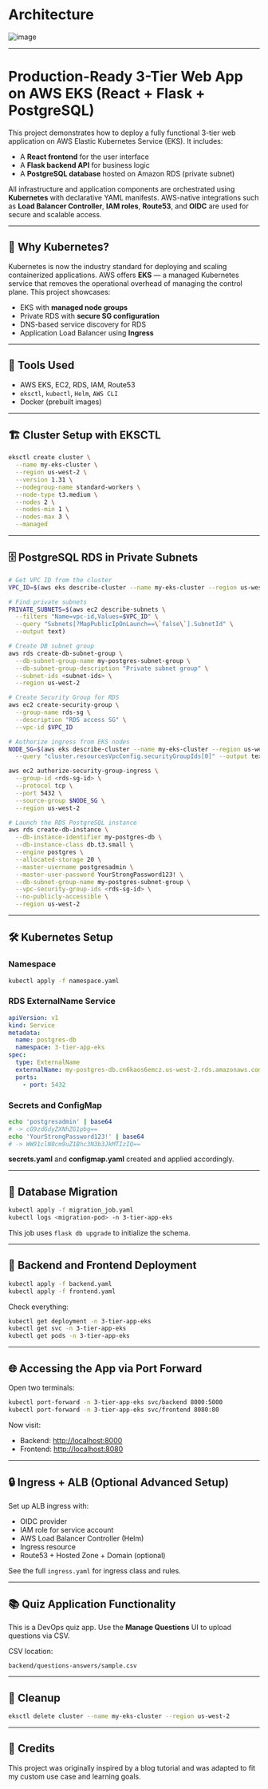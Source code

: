 # Architecture 
![image](https://github.com/user-attachments/assets/5a644a7d-4b3c-4e7f-8923-79222e466033)

---

# Production-Ready 3-Tier Web App on AWS EKS (React + Flask + PostgreSQL)

This project demonstrates how to deploy a fully functional 3-tier web application on AWS Elastic Kubernetes Service (EKS). It includes:

* A **React frontend** for the user interface
* A **Flask backend API** for business logic
* A **PostgreSQL database** hosted on Amazon RDS (private subnet)

All infrastructure and application components are orchestrated using **Kubernetes** with declarative YAML manifests. AWS-native integrations such as **Load Balancer Controller**, **IAM roles**, **Route53**, and **OIDC** are used for secure and scalable access.

---

## 🚀 Why Kubernetes?

Kubernetes is now the industry standard for deploying and scaling containerized applications. AWS offers **EKS** — a managed Kubernetes service that removes the operational overhead of managing the control plane. This project showcases:

* EKS with **managed node groups**
* Private RDS with **secure SG configuration**
* DNS-based service discovery for RDS
* Application Load Balancer using **Ingress**

---

## 🔧 Tools Used

* AWS EKS, EC2, RDS, IAM, Route53
* `eksctl`, `kubectl`, `Helm`, `AWS CLI`
* Docker (prebuilt images)

---

## 🏗️ Cluster Setup with EKSCTL

```bash
eksctl create cluster \
  --name my-eks-cluster \
  --region us-west-2 \
  --version 1.31 \
  --nodegroup-name standard-workers \
  --node-type t3.medium \
  --nodes 2 \
  --nodes-min 1 \
  --nodes-max 3 \
  --managed
```

---

## 🗄️ PostgreSQL RDS in Private Subnets

```bash
# Get VPC ID from the cluster
VPC_ID=$(aws eks describe-cluster --name my-eks-cluster --region us-west-2 --query "cluster.resourcesVpcConfig.vpcId" --output text)

# Find private subnets
PRIVATE_SUBNETS=$(aws ec2 describe-subnets \
  --filters "Name=vpc-id,Values=$VPC_ID" \
  --query "Subnets[?MapPublicIpOnLaunch==\`false\`].SubnetId" \
  --output text)

# Create DB subnet group
aws rds create-db-subnet-group \
  --db-subnet-group-name my-postgres-subnet-group \
  --db-subnet-group-description "Private subnet group" \
  --subnet-ids <subnet-ids> \
  --region us-west-2

# Create Security Group for RDS
aws ec2 create-security-group \
  --group-name rds-sg \
  --description "RDS access SG" \
  --vpc-id $VPC_ID

# Authorize ingress from EKS nodes
NODE_SG=$(aws eks describe-cluster --name my-eks-cluster --region us-west-2 \
  --query "cluster.resourcesVpcConfig.securityGroupIds[0]" --output text)

aws ec2 authorize-security-group-ingress \
  --group-id <rds-sg-id> \
  --protocol tcp \
  --port 5432 \
  --source-group $NODE_SG \
  --region us-west-2

# Launch the RDS PostgreSQL instance
aws rds create-db-instance \
  --db-instance-identifier my-postgres-db \
  --db-instance-class db.t3.small \
  --engine postgres \
  --allocated-storage 20 \
  --master-username postgresadmin \
  --master-user-password YourStrongPassword123! \
  --db-subnet-group-name my-postgres-subnet-group \
  --vpc-security-group-ids <rds-sg-id> \
  --no-publicly-accessible \
  --region us-west-2
```

---

## 🛠️ Kubernetes Setup

### Namespace

```bash
kubectl apply -f namespace.yaml
```

### RDS ExternalName Service

```yaml
apiVersion: v1
kind: Service
metadata:
  name: postgres-db
  namespace: 3-tier-app-eks
spec:
  type: ExternalName
  externalName: my-postgres-db.cn6kaos6emcz.us-west-2.rds.amazonaws.com
  ports:
    - port: 5432
```

### Secrets and ConfigMap

```bash
echo 'postgresadmin' | base64
# -> cG9zdGdyZXNhZG1pbg==
echo 'YourStrongPassword123!' | base64
# -> WW91clN0cm9uZ1Bhc3N3b3JkMTIzIQ==
```

**secrets.yaml** and **configmap.yaml** created and applied accordingly.

---

## 🧱 Database Migration

```bash
kubectl apply -f migration_job.yaml
kubectl logs <migration-pod> -n 3-tier-app-eks
```

This job uses `flask db upgrade` to initialize the schema.

---

## 🚀 Backend and Frontend Deployment

```bash
kubectl apply -f backend.yaml
kubectl apply -f frontend.yaml
```

Check everything:

```bash
kubectl get deployment -n 3-tier-app-eks
kubectl get svc -n 3-tier-app-eks
kubectl get pods -n 3-tier-app-eks
```

---

## 🌐 Accessing the App via Port Forward

Open two terminals:

```bash
kubectl port-forward -n 3-tier-app-eks svc/backend 8000:5000
kubectl port-forward -n 3-tier-app-eks svc/frontend 8080:80
```

Now visit:

* Backend: [http://localhost:8000](http://localhost:8000)
* Frontend: [http://localhost:8080](http://localhost:8080)

---

## 🔒 Ingress + ALB (Optional Advanced Setup)

Set up ALB ingress with:

* OIDC provider
* IAM role for service account
* AWS Load Balancer Controller (Helm)
* Ingress resource
* Route53 + Hosted Zone + Domain (optional)

See the full `ingress.yaml` for ingress class and rules.

---

## 📚 Quiz Application Functionality

This is a DevOps quiz app. Use the **Manage Questions** UI to upload questions via CSV.

CSV location:

```
backend/questions-answers/sample.csv
```

---

## 🧹 Cleanup

```bash
eksctl delete cluster --name my-eks-cluster --region us-west-2
```

---

## 🙌 Credits

This project was originally inspired by a blog tutorial and was adapted to fit my custom use case and learning goals.
